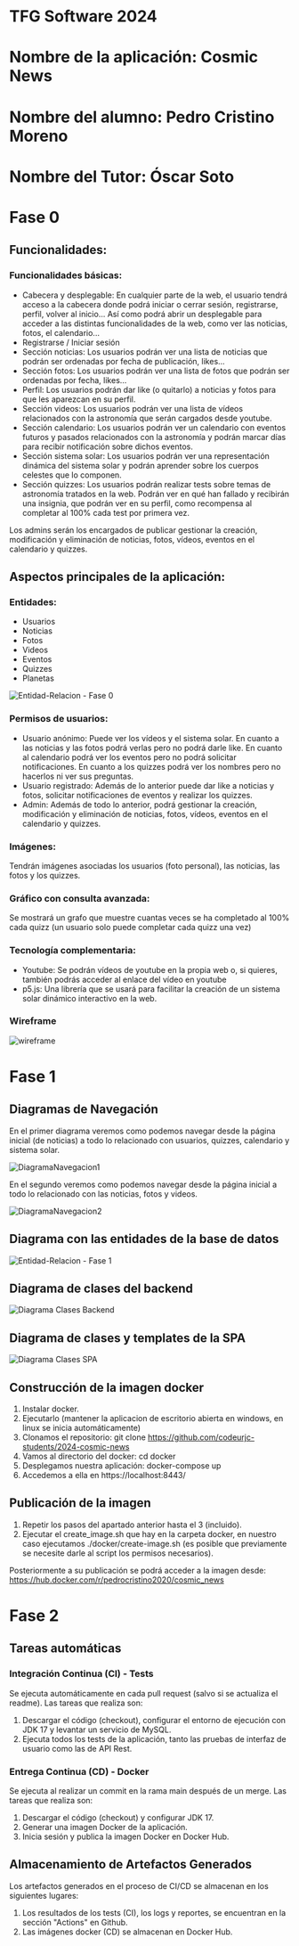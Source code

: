 # TFG Software 2024
# Nombre de la aplicación: Cosmic News
# Nombre del alumno: Pedro Cristino Moreno
# Nombre del Tutor: Óscar Soto
# Fase 0
## Funcionalidades:
### Funcionalidades básicas:
- Cabecera y desplegable: En cualquier parte de la web, el usuario tendrá acceso a la cabecera donde podrá iniciar o cerrar sesión, registrarse, perfil, volver al inicio... Así como podrá abrir un desplegable para acceder a las distintas funcionalidades de la web, como ver las noticias, fotos, el calendario...
- Registrarse / Iniciar sesión
- Sección noticias: Los usuarios podrán ver una lista de noticias que podrán ser ordenadas por fecha de publicación, likes...
- Sección fotos: Los usuarios podrán ver una lista de fotos que podrán ser ordenadas por fecha, likes...
- Perfil: Los usuarios podrán dar like (o quitarlo) a noticias y fotos para que les aparezcan en su perfil.
- Sección videos: Los usuarios podrán ver una lista de vídeos relacionados con la astronomía que serán cargados desde youtube.
- Sección calendario: Los usuarios podrán ver un calendario con eventos futuros y pasados relacionados con la astronomía y podrán marcar días para recibir notificación sobre dichos eventos.
- Sección sistema solar: Los usuarios podrán ver una representación dinámica del sistema solar y podrán aprender sobre los cuerpos celestes que lo componen.
- Sección quizzes: Los usuarios podrán realizar tests sobre temas de astronomía tratados en la web. Podrán ver en qué han fallado y recibirán una insignia, que podrán ver en su perfil, como recompensa al completar al 100% cada test por primera vez.

Los admins serán los encargados de publicar gestionar la creación, modificación y eliminación de noticias, fotos, vídeos, eventos en el calendario y quizzes.

## Aspectos principales de la aplicación:
### Entidades:
- Usuarios
- Noticias
- Fotos
- Videos
- Eventos
- Quizzes
- Planetas
  
![Entidad-Relacion - Fase 0](https://github.com/user-attachments/assets/36cb0d51-30bf-44ff-b82a-ffc0b6635dd7)


### Permisos de usuarios:
- Usuario anónimo: Puede ver los vídeos y el sistema solar. En cuanto a las noticias y las fotos podrá verlas pero no podrá darle like. En cuanto al calendario podrá ver los eventos pero no podrá solicitar notificaciones. En cuanto a los quizzes podrá ver los nombres pero no hacerlos ni ver sus preguntas.
- Usuario registrado: Además de lo anterior puede dar like a noticias y fotos, solicitar notificaciones de eventos y realizar los quizzes.
- Admin: Además de todo lo anterior, podrá gestionar la creación, modificación y eliminación de noticias, fotos, vídeos, eventos en el calendario y quizzes.

### Imágenes:
Tendrán imágenes asociadas los usuarios (foto personal), las noticias, las fotos y los quizzes.

### Gráfico con consulta avanzada:
Se mostrará un grafo que muestre cuantas veces se ha completado al 100% cada quizz (un usuario solo puede completar cada quizz una vez)

### Tecnología complementaria:
- Youtube: Se podrán vídeos de youtube en la propia web o, si quieres, también podrás acceder al enlace del vídeo en youtube
- p5.js: Una librería que se usará para facilitar la creación de un sistema solar dinámico interactivo en la web.

### Wireframe
![wireframe](https://github.com/user-attachments/assets/6287d09a-c8fd-4ec1-af44-1334a0390cf4)

# Fase 1

## Diagramas de Navegación

En el primer diagrama veremos como podemos navegar desde la página inicial (de noticias) a todo lo relacionado con usuarios, quizzes, calendario y sistema solar.

![DiagramaNavegacion1](https://github.com/user-attachments/assets/e4c05d1e-1786-42eb-bf77-d0f760fbbb42)

En el segundo veremos como podemos navegar desde la página inicial a todo lo relacionado con las noticias, fotos y videos.

![DiagramaNavegacion2](https://github.com/user-attachments/assets/2acd1928-8207-4634-b9d6-75fbb5410ba6)

## Diagrama con las entidades de la base de datos

![Entidad-Relacion - Fase 1](https://github.com/user-attachments/assets/8db96792-95d3-4920-acf6-3912b1740132)

## Diagrama de clases del backend

![Diagrama Clases Backend](https://github.com/user-attachments/assets/b4958680-05da-43f4-bdb4-c79d9e60ff3e)

## Diagrama de clases y templates de la SPA

![Diagrama Clases SPA](https://github.com/user-attachments/assets/c899e056-cb82-4cb3-a52f-93ac732f6255)

## Construcción de la imagen docker

1. Instalar docker.
2. Ejecutarlo (mantener la aplicacion de escritorio abierta en windows, en linux se inicia automáticamente)
3. Clonamos el repositorio: git clone https://github.com/codeurjc-students/2024-cosmic-news
4. Vamos al directorio del docker: cd docker
5. Desplegamos nuestra aplicación: docker-compose up
6. Accedemos a ella en https://localhost:8443/

## Publicación de la imagen

1. Repetir los pasos del apartado anterior hasta el 3 (incluido).
2. Ejecutar el create_image.sh que hay en la carpeta docker, en nuestro caso ejecutamos ./docker/create-image.sh (es posible que previamente se necesite darle al script los permisos necesarios).
   
Posteriormente a su publicación se podrá acceder a la imagen desde: https://hub.docker.com/r/pedrocristino2020/cosmic_news

# Fase 2

## Tareas automáticas

### Integración Continua (CI) - Tests

Se ejecuta automáticamente en cada pull request (salvo si se actualiza el readme). Las tareas que realiza son:
1. Descargar el código (checkout), configurar el entorno de ejecución con JDK 17 y levantar un servicio de MySQL.
2. Ejecuta todos los tests de la aplicación, tanto las pruebas de interfaz de usuario como las de API Rest.

### Entrega Continua (CD) - Docker

Se ejecuta al realizar un commit en la rama main después de un merge. Las tareas que realiza son:
1. Descargar el código (checkout) y configurar JDK 17.
2. Generar una imagen Docker de la aplicación.
3. Inicia sesión y publica la imagen Docker en Docker Hub.

## Almacenamiento de Artefactos Generados
Los artefactos generados en el proceso de CI/CD se almacenan en los siguientes lugares:
1. Los resultados de los tests (CI), los logs y reportes, se encuentran en la sección "Actions" en Github.
2. Las imágenes docker (CD) se almacenan en Docker Hub.

